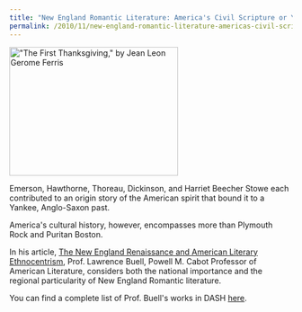 ```yaml
---
title: "New England Romantic Literature: America's Civil Scripture or Yankee Regionalism?"
permalink: /2010/11/new-england-romantic-literature-americas-civil-scripture-or-yankee-regionalism/
---
```

<img src="{{site.baseurl}}/assets/img/Ferris_Thanksgiving.jpg" alt="&quot;The First Thanksgiving,&quot; by Jean Leon Gerome Ferris" title="&quot;The First Thanksgiving,&quot; by Jean Leon Gerome Ferris" width="300" height="229" class="floatleft">

Emerson, Hawthorne, Thoreau, Dickinson, and Harriet Beecher Stowe each contributed to an origin story of the American spirit that bound it to a Yankee, Anglo-Saxon past.

America's cultural history, however, encompasses more than Plymouth Rock and Puritan Boston.  

In his article, [The New England Renaissance and American Literary Ethnocentrism](http://nrs.harvard.edu/urn-3:HUL.InstRepos:3627851), Prof. Lawrence Buell, Powell M. Cabot Professor of American Literature, considers both the national importance and the regional particularity of New England Romantic literature.

You can find a complete list of Prof. Buell's works in DASH [here](http://dash.harvard.edu/browse?type=harvardAuthor&authority=879af4c2f2cb8b492cd152af16d63aab).

